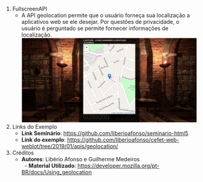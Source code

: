 1. FullscreenAPI
   - A API geolocation permite que o usuário forneça sua localização a aplicativos web se ele desejar. Por questões de privacidade, o usuário é perguntado se permite fornecer informações de localização.
   ![screenshot](img/screenshot.png)
1. Links do Exemplo
   - **Link Seminário**: https://github.com/liberioafonso/seminario-html5
   - **Link do exemplo**: https://github.com/liberioafonso/cefet-web-weblot/tree/2019/01/apis/geolocation/
1. Créditos
   - **Autores**: Libério Afonso e Guilherme Medeiros   
   - **Material Utilizado**: https://developer.mozilla.org/pt-BR/docs/Using_geolocation
